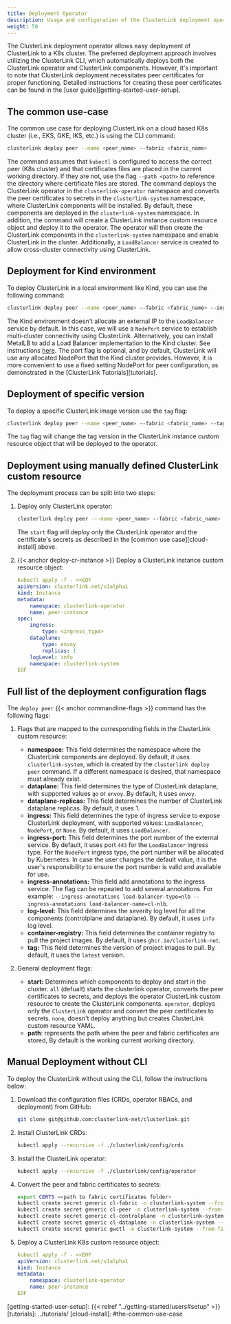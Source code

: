 ```yaml
---
title: Deployment Operator
description: Usage and configuration of the ClusterLink deployment operator.
weight: 50
---
```


The ClusterLink deployment operator allows easy deployment of ClusterLink to a K8s cluster.
The preferred deployment approach involves utilizing the ClusterLink CLI,
which automatically deploys both the ClusterLink operator and ClusterLink components.
However, it's important to note that ClusterLink deployment necessitates peer certificates for proper functioning.
Detailed instructions for creating these peer certificates can be found in the [user guide][getting-started-user-setup].

## The common use-case

The common use case for deploying ClusterLink on a cloud based K8s cluster (i.e., EKS, GKE, IKS, etc.) is using the CLI command:

```sh
clusterlink deploy peer --name <peer_name> --fabric <fabric_name>
```

The command assumes that `kubectl` is configured to access the correct peer (K8s cluster)
and that certificates files are placed in the current working directory.
If they are not, use the flag `--path <path>` to reference the directory where certificate files are stored.
The command deploys the ClusterLink operator in the `clusterlink-operator` namespace and converts
the peer certificates to secrets in the `clusterlink-system` namespace, where ClusterLink components will be installed.
By default, these components are deployed in the `clusterlink-system` namespace.
In addition, the command will create a ClusterLink instance custom resource object and deploy it to the operator.
The operator will then create the ClusterLink components in the `clusterlink-system` namespace and enable ClusterLink in the cluster.
Additionally, a `LoadBalancer` service is created to allow cross-cluster connectivity using ClusterLink.

## Deployment for Kind environment

To deploy ClusterLink in a local environment like Kind, you can use the following command:

```sh
clusterlink deploy peer --name <peer_name> --fabric <fabric_name> --ingress=NodePort --ingress-port=30443
```

The Kind environment doesn't allocate an external IP to the `LoadBalancer` service by default.
In this case, we will use a `NodePort` service to establish multi-cluster connectivity using ClusterLink.
Alternatively, you can install MetalLB to add a Load Balancer implementation to the Kind cluster. See instructions
[here](https://kind.sigs.k8s.io/docs/user/loadbalancer/).
The port flag is optional, and by default, ClusterLink will use any allocated NodePort that the Kind cluster provides.
However, it is more convenient to use a fixed setting NodePort for peer configuration, as demonstrated in the
[ClusterLink Tutorials][tutorials].

## Deployment of specific version

To deploy a specific ClusterLink image version use the `tag` flag:

```sh
clusterlink deploy peer --name <peer_name> --fabric <fabric_name> --tag <version_tag>
```

The `tag` flag will change the tag version in the ClusterLink instance custom resource object that will be deployed to the operator.

## Deployment using manually defined ClusterLink custom resource

The deployment process can be split into two steps:

1. Deploy only ClusterLink operator:

    ```sh
    clusterlink deploy peer ---name <peer_name> --fabric <fabric_name> --start operator
    ```

    The `start` flag will deploy only the ClusterLink operator and the certificate's secrets as described in the [common use case][cloud-install] above.

2. {{< anchor deploy-cr-instance >}} Deploy a ClusterLink instance custom resource object:

    ```yaml
    kubectl apply -f - <<EOF
    apiVersion: clusterlink.net/v1alpha1
    kind: Instance
    metadata:
        namespace: clusterlink-operator
        name: peer-instance
    spec:
        ingress:
            type: <ingress_type>
        dataplane:
            type: envoy
            replicas: 1
        logLevel: info
        namespace: clusterlink-system
    EOF
    ```

## Full list of the deployment configuration flags

The `deploy peer` {{< anchor commandline-flags >}} command has the following flags:

1. Flags that are mapped to the corresponding fields in the ClusterLink custom resource:

   - **namespace:** This field determines the namespace where the ClusterLink components are deployed.
    By default, it uses `clusterlink-system`, which is created by the `clusterlink deploy peer` command.
    If a different namespace is desired, that namespace must already exist.
   - **dataplane:** This field determines the type of ClusterLink dataplane, with supported values `go` or `envoy`. By default, it uses `envoy`.
   - **dataplane-replicas:** This field determines the number of ClusterLink dataplane replicas. By default, it uses 1.
   - **ingress:** This field determines the type of ingress service to expose ClusterLink deployment,
     with supported values: `LoadBalancer`, `NodePort`, or `None`. By default, it uses `LoadBalancer`.
   - **ingress-port:** This field determines the port number of the external service.
     By default, it uses port `443` for the `LoadBalancer` ingress type.
     For the `NodePort` ingress type, the port number will be allocated by Kubernetes.
     In case the user changes the default value, it is the user's responsibility to ensure the port number is valid and available for use.
   - **ingress-annotations:** This field add annotations to the ingress service.
   The flag can be repeated to add several annotations. For example: `--ingress-annotations load-balancer-type=nlb --ingress-annotations load-balancer-name=cl-nlb`.
   - **log-level:** This field determines the severity log level for all the components (controlplane and dataplane).
     By default, it uses `info` log level.
   - **container-registry:** This field determines the container registry to pull the project images.
     By default, it uses `ghcr.io/clusterlink-net`.
   - **tag:** This field determines the version of project images to pull. By default, it uses the `latest` version.

2. General deployment flags:
   - **start:** Determines which components to deploy and start in the cluster.
        `all` (defualt) starts the clusterlink operator, converts the peer certificates to secrets,
        and deploys the operator ClusterLink custom resource to create the ClusterLink components.
        `operator`, deploys only the `ClusterLink` operator and convert the peer certificates to secrets.
        `none`, doesn't deploy anything but creates ClusterLink custom resource YAML.
   - **path**: represents the path where the peer and fabric certificates are stored,
        By default is the working current working directory.

## Manual Deployment without CLI

To deploy the ClusterLink without using the CLI, follow the instructions below:

1. Download the configuration files (CRDs, operator RBACs, and deployment) from GitHub:

    ```sh
    git clone git@github.com:clusterlink-net/clusterlink.git
    ```

2. Install ClusterLink CRDs:

    ```sh
    kubectl apply --recursive -f ./clusterlink/config/crds
    ```

3. Install the ClusterLink operator:

    ```sh
    kubectl apply --recursive -f ./clusterlink/config/operator
    ```

4. Convert the peer and fabric certificates to secrets:

    ```sh
    export CERTS =<path to fabric certificates folder>
    kubectl create secret generic cl-fabric -n clusterlink-system --from-file=ca=$CERTS /cert.pem
    kubectl create secret generic cl-peer -n clusterlink-system --from-file=ca=$CERTS /peer1/cert.pem
    kubectl create secret generic cl-controlplane -n clusterlink-system --from-file=cert=$CERTS /peer1/controlplane/cert.pem --from-file=key=$CERTS /peer1/controlplane/key.pem
    kubectl create secret generic cl-dataplane -n clusterlink-system --from-file=cert=$CERTS /peer1/dataplane/cert.pem --from-file=key=$CERTS /peer1/dataplane/key.pem
    kubectl create secret generic gwctl -n clusterlink-system --from-file=cert=$CERTS /peer1/gwctl/cert.pem --from-file=key=$CERTS /peer1/gwctl/key.pem
    ```

5. Deploy a ClusterLink K8s custom resource object:

    ```yaml
    kubectl apply -f - <<EOF
    apiVersion: clusterlink.net/v1alpha1
    kind: Instance
    metadata:
        namespace: clusterlink-operator
        name: peer-instance
    EOF
    ```

[getting-started-user-setup]: {{< relref "../getting-started/users#setup" >}}
[tutorials]: ../tutorials/
[cloud-install]: #the-common-use-case
